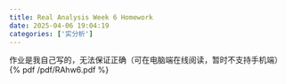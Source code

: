 ```yaml
---
title: Real Analysis Week 6 Homework
date: 2025-04-06 19:04:19
categories: ['实分析']
---
```

作业是我自己写的，无法保证正确（可在电脑端在线阅读，暂时不支持手机端）
{% pdf /pdf/RAhw6.pdf %}
